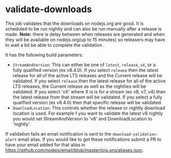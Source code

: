 # validate-downloads

This job validates that the downloads on nodejs.org are good. 
It is scheduled to be run nightly and can also be run manually
after a release is made.  **Note:** there is delay between
when releases are generated and when they will be available on
nodejs.org(up to 15 minutes) so releasers may have to wait
a bit be able to complete the validation.

It has the following build parameters:

* `StreamAndVersion`: This can either be one of `latest`, `release`, `vX`,
  or a fully qualified version (ex v8.4.0).  If you select `release` then the
  latest release for all of the active LTS releases and the Current release
  will be validated.  If you select `release` then the
  latest release for all of the active LTS releases, the Current release
  as well as the nightlies will be validated.
  If you select 'vX' where X is is for a stream (ex v8, v7, v4) then the
  latest release from that stream will be validated.
  If you select a fully qualified version (ex v8.4.0) then that specific
  release will be validated.
* `DownloadLocation`: This controls whether the release or nightly download
  location is used. For example f you want to validate the latest v8 nightly
  you would set StreamAndVersion to 'v8' and DownloadLocation to 'nightly'.

If validation fails an email notification is sent to the
`download-validation-alert` email alias.  If you would like to get these
notifications submit a PR to have your email added for that alias in
https://github.com/nodejs/email/blob/master/iojs.org/aliases.json.

